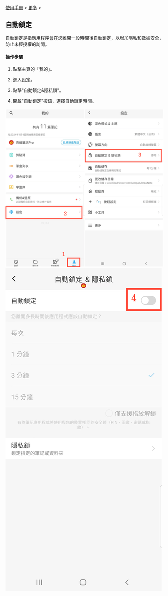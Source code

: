 [使用手冊](/dragonnest/drawnote/manual/zh-tw) > [更多](/dragonnest/drawnote/manual/zh-tw/more) >

自動鎖定
---
自動鎖定是指應用程序會在您離開一段時間後自動鎖定，以增加隱私和數據安全，防止未經授權的訪問。
#### 操作步驟

1. 點擊主頁的「我的」。

2. 進入設定。

3. 點擊"自動鎖定&隱私鎖"。

4. 開啟"自動鎖定"按鈕，選擇自動鎖定時間。

![](imgs/automatic_locking.png)
![](imgs/automatic_locking3.png)